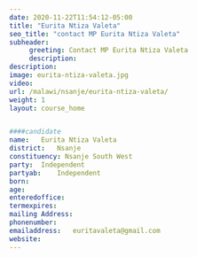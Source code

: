 ```yaml
---
date: 2020-11-22T11:54:12-05:00
title: "Eurita Ntiza Valeta"
seo_title: "contact MP Eurita Ntiza Valeta"
subheader:
     greeting: Contact MP Eurita Ntiza Valeta
     description: 
description: 
image: eurita-ntiza-valeta.jpg
video: 
url: /malawi/nsanje/eurita-ntiza-valeta/
weight: 1
layout: course_home


####candidate
name:	Eurita Ntiza Valeta
district:	Nsanje
constituency: Nsanje South West
party:	Independent
partyab:	Independent
born:
age: 
enteredoffice:	
termexpires:	
mailing Address:
phonenumber:	
emailaddress:	euritavaleta@gmail.com
website:	
---
```


